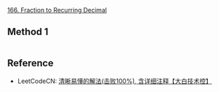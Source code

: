 [166. Fraction to Recurring Decimal]()


## Method 1
```java

```



## Reference
* LeetCodeCN: [清晰易懂的解法(击败100%), 含详细注释【大白技术控】](https://leetcode.cn/problems/fraction-to-recurring-decimal/solutions/1028613/geekplayers-leetcode-ac-qing-xi-yi-dong-6uycl/)
